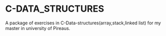 # C-DATA_STRUCTURES
A package of exercises in C-Data-structures(array,stack,linked list) for my master in university of Pireaus.
